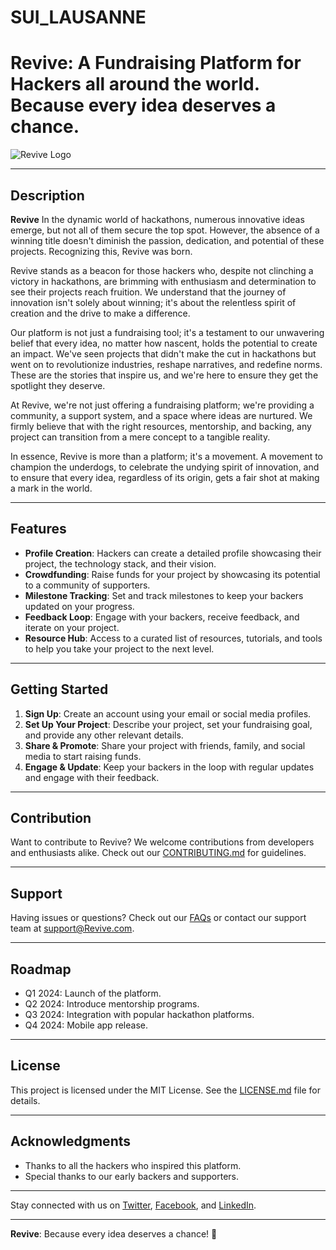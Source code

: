 # SUI_LAUSANNE
 
# Revive: A Fundraising Platform for Hackers all around the world. Because every idea deserves a chance.

![Revive Logo](path_to_logo_image.png)

---

## Description

**Revive** In the dynamic world of hackathons, numerous innovative ideas emerge, but not all of them secure the top spot. However, the absence of a winning title doesn't diminish the passion, dedication, and potential of these projects. Recognizing this, Revive was born.

Revive stands as a beacon for those hackers who, despite not clinching a victory in hackathons, are brimming with enthusiasm and determination to see their projects reach fruition. We understand that the journey of innovation isn't solely about winning; it's about the relentless spirit of creation and the drive to make a difference.

Our platform is not just a fundraising tool; it's a testament to our unwavering belief that every idea, no matter how nascent, holds the potential to create an impact. We've seen projects that didn't make the cut in hackathons but went on to revolutionize industries, reshape narratives, and redefine norms. These are the stories that inspire us, and we're here to ensure they get the spotlight they deserve.

At Revive, we're not just offering a fundraising platform; we're providing a community, a support system, and a space where ideas are nurtured. We firmly believe that with the right resources, mentorship, and backing, any project can transition from a mere concept to a tangible reality.

In essence, Revive is more than a platform; it's a movement. A movement to champion the underdogs, to celebrate the undying spirit of innovation, and to ensure that every idea, regardless of its origin, gets a fair shot at making a mark in the world.

---

## Features

- **Profile Creation**: Hackers can create a detailed profile showcasing their project, the technology stack, and their vision.
- **Crowdfunding**: Raise funds for your project by showcasing its potential to a community of supporters.
- **Milestone Tracking**: Set and track milestones to keep your backers updated on your progress.
- **Feedback Loop**: Engage with your backers, receive feedback, and iterate on your project.
- **Resource Hub**: Access to a curated list of resources, tutorials, and tools to help you take your project to the next level.

---

## Getting Started

1. **Sign Up**: Create an account using your email or social media profiles.
2. **Set Up Your Project**: Describe your project, set your fundraising goal, and provide any other relevant details.
3. **Share & Promote**: Share your project with friends, family, and social media to start raising funds.
4. **Engage & Update**: Keep your backers in the loop with regular updates and engage with their feedback.

---

## Contribution

Want to contribute to Revive? We welcome contributions from developers and enthusiasts alike. Check out our [CONTRIBUTING.md](path_to_contributing.md) for guidelines.

---

## Support

Having issues or questions? Check out our [FAQs](path_to_faqs.md) or contact our support team at [support@Revive.com](mailto:support@Revive.com).

---

## Roadmap

- Q1 2024: Launch of the platform.
- Q2 2024: Introduce mentorship programs.
- Q3 2024: Integration with popular hackathon platforms.
- Q4 2024: Mobile app release.

---

## License

This project is licensed under the MIT License. See the [LICENSE.md](path_to_license.md) file for details.

---

## Acknowledgments

- Thanks to all the hackers who inspired this platform.
- Special thanks to our early backers and supporters.

---

Stay connected with us on [Twitter](twitter_link), [Facebook](facebook_link), and [LinkedIn](linkedin_link).

---

**Revive**: Because every idea deserves a chance! 🚀